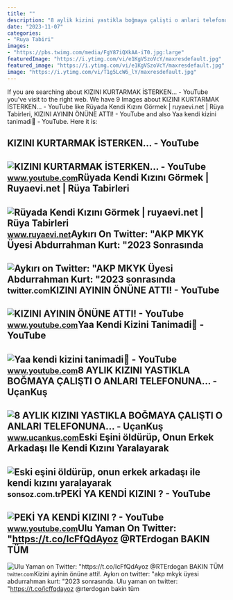 ```yaml
---
title: ""
description: "8 aylik kizini yastikla boğmaya çalişti o anlari telefonuna..."
date: "2023-11-07"
categories:
- "Ruya Tabiri"
images:
- "https://pbs.twimg.com/media/FgY87iQXkAA-iT0.jpg:large"
featuredImage: "https://i.ytimg.com/vi/e1KgVSzoVcY/maxresdefault.jpg"
featured_image: "https://i.ytimg.com/vi/e1KgVSzoVcY/maxresdefault.jpg"
image: "https://i.ytimg.com/vi/T1g5LcW6_lY/maxresdefault.jpg"
---
```


If you are searching about KIZINI KURTARMAK İSTERKEN... - YouTube you've visit to the right web. We have 9 Images about KIZINI KURTARMAK İSTERKEN... - YouTube like Rüyada Kendi Kızını Görmek | ruyaevi.net | Rüya Tabirleri, KIZINI AYININ ÖNÜNE ATTI! - YouTube and also Yaa kendi kizini tanimadi🫣 - YouTube. Here it is:

KIZINI KURTARMAK İSTERKEN... - YouTube
--------------------------------------

 ![KIZINI KURTARMAK İSTERKEN... - YouTube](https://i.ytimg.com/vi/7-KQr6J9EtU/maxresdefault.jpg?sqp=-oaymwEmCIAKENAF8quKqQMa8AEB-AH-CYAC0AWKAgwIABABGGUgUyhMMA8=&rs=AOn4CLAj_4d9KUfO8g0DXnBOYgXQJbrrsA) <small>www.youtube.com</small>Rüyada Kendi Kızını Görmek | Ruyaevi.net | Rüya Tabirleri
---------------------------------------------------------

 ![Rüyada Kendi Kızını Görmek | ruyaevi.net | Rüya Tabirleri](https://www.ruyaevi.net/wp-content/uploads/2022/07/ruyada-kendi-kizini-gormek.jpg) <small>www.ruyaevi.net</small>Aykırı On Twitter: "AKP MKYK Üyesi Abdurrahman Kurt: "2023 Sonrasında
---------------------------------------------------------------------

 ![Aykırı on Twitter: "AKP MKYK Üyesi Abdurrahman Kurt: "2023 sonrasında](https://pbs.twimg.com/amplify_video_thumb/1583907357934895105/img/HMgB9RrXohP8nv53?format=jpg&name=900x900) <small>twitter.com</small>KIZINI AYININ ÖNÜNE ATTI! - YouTube
-----------------------------------

 ![KIZINI AYININ ÖNÜNE ATTI! - YouTube](https://i.ytimg.com/vi/e1KgVSzoVcY/maxresdefault.jpg) <small>www.youtube.com</small>Yaa Kendi Kizini Tanimadi🫣 - YouTube
------------------------------------

 ![Yaa kendi kizini tanimadi🫣 - YouTube](https://i.ytimg.com/vi/PU9MNeLGKTc/maxres2.jpg?sqp=-oaymwEoCIAKENAF8quKqQMcGADwAQH4Ab4EgALgBooCDAgAEAEYZSBSKEUwDw==&rs=AOn4CLBczB6sJGEDo_byOoGSu0bvM7Ig-g) <small>www.youtube.com</small>8 AYLIK KIZINI YASTIKLA BOĞMAYA ÇALIŞTI O ANLARI TELEFONUNA... - UçanKuş
------------------------------------------------------------------------

 ![8 AYLIK KIZINI YASTIKLA BOĞMAYA ÇALIŞTI O ANLARI TELEFONUNA... - UçanKuş](https://cdn.ucankus.com/img/gxykhxgthy.jpg) <small>www.ucankus.com</small>Eski Eşini öldürüp, Onun Erkek Arkadaşı Ile Kendi Kızını Yaralayarak
--------------------------------------------------------------------

 ![Eski eşini öldürüp, onun erkek arkadaşı ile kendi kızını yaralayarak](https://sonsoz.com.tr/wp-content/uploads/2021/08/eski-esini-oldurup-onun-erkek-arkadasi-ile-kendi-kizini-yaralayarak-intihara-kalkisti-2-yeniden_2a2b272.jpg) <small>sonsoz.com.tr</small>PEKİ YA KENDİ KIZINI ? - YouTube
--------------------------------

 ![PEKİ YA KENDİ KIZINI ? - YouTube](https://i.ytimg.com/vi/T1g5LcW6_lY/maxresdefault.jpg) <small>www.youtube.com</small>Ulu Yaman On Twitter: "https://t.co/IcFfQdAyoz @RTErdogan BAKIN TÜM
-------------------------------------------------------------------

 ![Ulu Yaman on Twitter: "https://t.co/IcFfQdAyoz @RTErdogan BAKIN TÜM](https://pbs.twimg.com/media/FgY87iQXkAA-iT0.jpg:large) <small>twitter.com</small>Kizini ayinin önüne atti!. Aykırı on twitter: "akp mkyk üyesi abdurrahman kurt: "2023 sonrasında. Ulu yaman on twitter: "https://t.co/icffqdayoz @rterdogan bakin tüm
